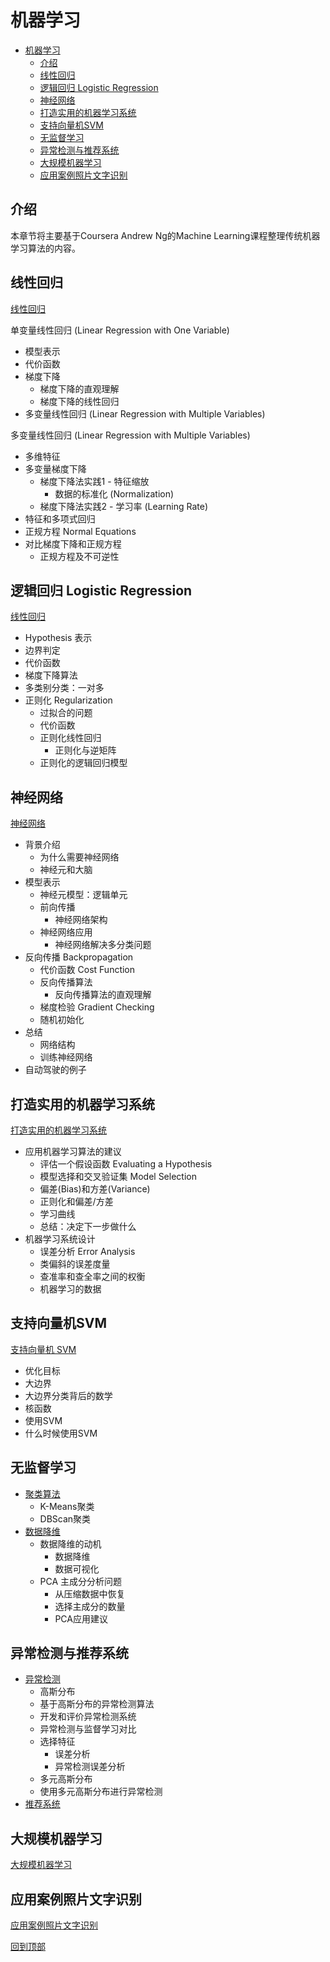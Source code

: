 # 机器学习
<!-- TOC depthFrom:1 depthTo:6 withLinks:1 updateOnSave:1 orderedList:0 -->

- [机器学习](#机器学习)
	- [介绍](#介绍)
	- [线性回归](#线性回归)
	- [逻辑回归 Logistic Regression](#逻辑回归-logistic-regression)
	- [神经网络](#神经网络)
	- [打造实用的机器学习系统](#打造实用的机器学习系统)
	- [支持向量机SVM](#支持向量机svm)
	- [无监督学习](#无监督学习)
	- [异常检测与推荐系统](#异常检测与推荐系统)
	- [大规模机器学习](#大规模机器学习)
	- [应用案例照片文字识别](#应用案例照片文字识别)

<!-- /TOC -->

## 介绍
本章节将主要基于Coursera Andrew Ng的Machine Learning课程整理传统机器学习算法的内容。

## 线性回归
[线性回归](linear-regression.md)

单变量线性回归 (Linear Regression with One Variable)
- 模型表示
- 代价函数
- 梯度下降
  - 梯度下降的直观理解
  - 梯度下降的线性回归
- 多变量线性回归 (Linear Regression with Multiple Variables)

多变量线性回归 (Linear Regression with Multiple Variables)
- 多维特征
- 多变量梯度下降
  - 梯度下降法实践1 - 特征缩放
    - 数据的标准化 (Normalization)
  - 梯度下降法实践2 - 学习率 (Learning Rate)
- 特征和多项式回归
- 正规方程 Normal Equations
- 对比梯度下降和正规方程
  - 正规方程及不可逆性

## 逻辑回归 Logistic Regression
[线性回归](logistic-regression.md)
- Hypothesis 表示
- 边界判定
- 代价函数
- 梯度下降算法
- 多类别分类：一对多
- 正则化 Regularization
	- 过拟合的问题
	- 代价函数
	- 正则化线性回归
		- 正则化与逆矩阵
	- 正则化的逻辑回归模型

## 神经网络
[神经网络](neural-networks.md)
- 背景介绍
  - 为什么需要神经网络
  - 神经元和大脑
- 模型表示
  - 神经元模型：逻辑单元
  - 前向传播
    - 神经网络架构
  - 神经网络应用
    - 神经网络解决多分类问题
- 反向传播 Backpropagation
  - 代价函数 Cost Function
  - 反向传播算法
    - 反向传播算法的直观理解
  - 梯度检验 Gradient Checking
  - 随机初始化
- 总结
  - 网络结构
  - 训练神经网络
- 自动驾驶的例子

## 打造实用的机器学习系统
[打造实用的机器学习系统](advice-for-appying-and-system-design.md)
- 应用机器学习算法的建议
	- 评估一个假设函数 Evaluating a Hypothesis
	- 模型选择和交叉验证集 Model Selection
	- 偏差(Bias)和方差(Variance)
	- 正则化和偏差/方差
	- 学习曲线
	- 总结：决定下一步做什么
- 机器学习系统设计
	- 误差分析 Error Analysis
	- 类偏斜的误差度量
	- 查准率和查全率之间的权衡
	- 机器学习的数据

## 支持向量机SVM
[支持向量机 SVM](svm.md)
- 优化目标
- 大边界
- 大边界分类背后的数学
- 核函数
- 使用SVM
- 什么时候使用SVM

## 无监督学习
- [聚类算法](clustering.md)
  - K-Means聚类
  - DBScan聚类
- [数据降维](dimension-reduction.md)
	- 数据降维的动机
		- 数据降维
		- 数据可视化
	- PCA 主成分分析问题
		- 从压缩数据中恢复
		- 选择主成分的数量
		- PCA应用建议

## 异常检测与推荐系统
- [异常检测](anomaly-detection.md)
	- 高斯分布
	- 基于高斯分布的异常检测算法
	- 开发和评价异常检测系统
	- 异常检测与监督学习对比
	- 选择特征
		- 误差分析
		- 异常检测误差分析
	- 多元高斯分布
	- 使用多元高斯分布进行异常检测
- [推荐系统](recommender-system.md)

## 大规模机器学习
[大规模机器学习](large-scale-machine-learning.md)

## 应用案例照片文字识别
[应用案例照片文字识别](photo-ocr.md)


[回到顶部](#机器学习)
